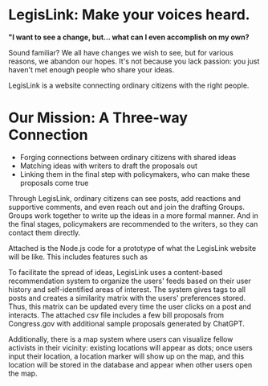 # LegisLink: Make your voices heard.

**"I want to see a change, but... what can I even accomplish on my own?**

Sound familiar? We all have changes we wish to see, but for various reasons, we abandon our hopes. It's not because you lack passion: you just haven't met enough people who share your ideas. 

LegisLink is a website connecting ordinary citizens with the right people.

# Our Mission: A Three-way Connection
- Forging connections between ordinary citizens with shared ideas
- Matching ideas with writers to draft the proposals out
- Linking them in the final step with policymakers, who can make these proposals come true

Through LegisLink, ordinary citizens can see posts, add reactions and supportive comments, and even reach out and join the drafting Groups. Groups work together to write up the ideas in a more formal manner. And in the final stages, policymakers are recommended to the writers, so they can contact them directly.

Attached is the Node.js code for a prototype of what the LegisLink website will be like. This includes features such as 

To facilitate the spread of ideas, LegisLink uses a content-based recommendation system to organize the users' feeds based on their user history and self-identified areas of interest. The system gives tags to all posts and creates a similarity matrix with the users' preferences stored. Thus, this matrix can be updated every time the user clicks on a post and interacts. The attached csv file includes a few bill proposals from Congress.gov with additional sample proposals generated by ChatGPT.

Additionally, there is a map system where users can visualize fellow activists in their vicinity: existing locations will appear as dots; once users input their location, a location marker will show up on the map, and this location will be stored in the database and appear when other users open the map.
